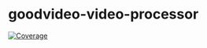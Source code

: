 # goodvideo-video-processor

[![Coverage](https://sonarcloud.io/api/project_badges/measure?project=goodvideo-postech-org_goodvideo-video-processor&metric=coverage)](https://sonarcloud.io/summary/new_code?id=goodvideo-postech-org_goodvideo-video-processor)
